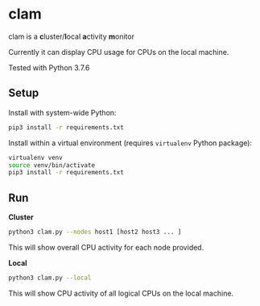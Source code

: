# clam

clam is a **c**luster/**l**ocal **a**ctivity **m**onitor

Currently it can display CPU usage for CPUs on the local machine.

Tested with Python 3.7.6

## Setup

Install with system-wide Python:

```bash
pip3 install -r requirements.txt
```

Install within a virtual environment (requires `virtualenv` Python package):

```bash
virtualenv venv
source venv/bin/activate
pip3 install -r requirements.txt
```

## Run

**Cluster**

```bash
python3 clam.py --nodes host1 [host2 host3 ... ]
```

This will show overall CPU activity for each node provided.

**Local**

```bash
python3 clam.py --local
```

This will show CPU activity of all logical CPUs on the local machine.
